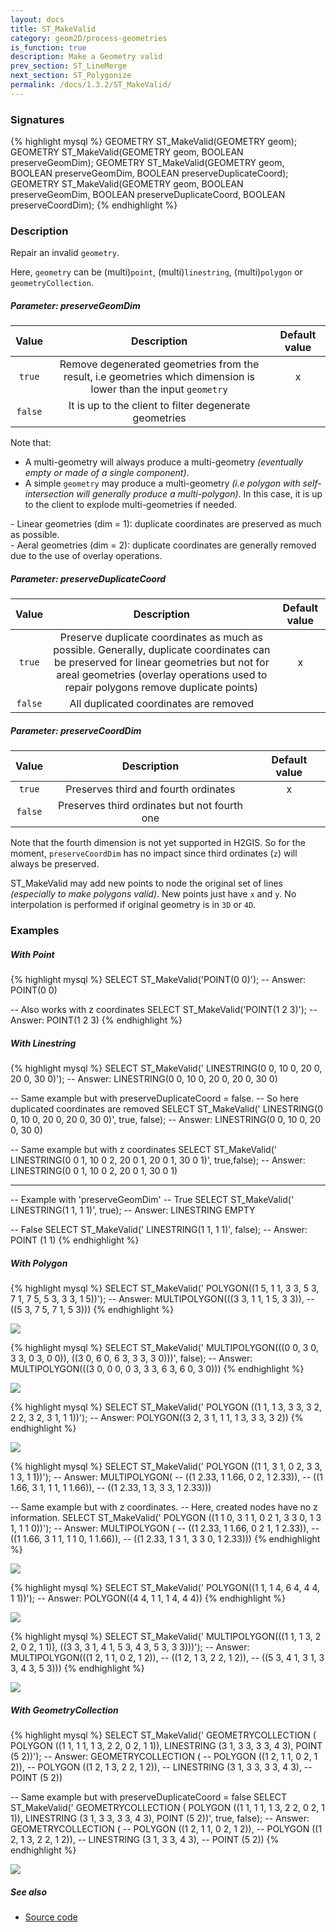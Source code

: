 ```yaml
---
layout: docs
title: ST_MakeValid
category: geom2D/process-geometries
is_function: true
description: Make a Geometry valid
prev_section: ST_LineMerge
next_section: ST_Polygonize
permalink: /docs/1.3.2/ST_MakeValid/
---
```


### Signatures

{% highlight mysql %}
GEOMETRY ST_MakeValid(GEOMETRY geom);
GEOMETRY ST_MakeValid(GEOMETRY geom, 
                      BOOLEAN preserveGeomDim);
GEOMETRY ST_MakeValid(GEOMETRY geom, 
                      BOOLEAN preserveGeomDim, 
                      BOOLEAN preserveDuplicateCoord);
GEOMETRY ST_MakeValid(GEOMETRY geom, 
                      BOOLEAN preserveGeomDim, 
                      BOOLEAN preserveDuplicateCoord, 
                      BOOLEAN preserveCoordDim);
{% endhighlight %}

### Description

Repair an invalid `geometry`. 

Here, `geometry` can be (multi)`point`, (multi)`linestring`, (multi)`polygon` or `geometryCollection`.

##### Parameter: preserveGeomDim

| Value | Description | Default value |
|:-:|:-:|:-:|
| `true` | Remove degenerated geometries from the result, i.e geometries which dimension is lower than the input `geometry` | x |
| `false` | It is up to the client to filter degenerate geometries |  |

Note that:

* A multi-geometry will always produce a multi-geometry *(eventually empty or made of a single component)*.
* A simple `geometry` may produce a multi-geometry *(i.e polygon with self-intersection will generally produce a multi-polygon)*. In this case, it is up to the client to explode multi-geometries if needed.

<div class="note warning">
  <p>- Linear geometries (dim = 1): duplicate coordinates are preserved as much as possible. <br>
          - Aeral geometries (dim = 2): duplicate coordinates are generally removed due to the use of overlay operations.</p>
</div>


##### Parameter: preserveDuplicateCoord

| Value | Description | Default value |
|:-:|:-:|:-:|
| `true` | Preserve duplicate coordinates as much as possible. Generally, duplicate coordinates can be preserved for linear geometries but not for areal geometries (overlay operations used to repair polygons remove duplicate points) |  x  |
| `false` | All duplicated coordinates are removed |  |


##### Parameter: preserveCoordDim

| Value | Description | Default value |
|:-:|:-:|:-:|
| `true` | Preserves third and fourth ordinates | x |
| `false` | Preserves third ordinates but not fourth one |  |

<div class="note warning">
  <p>Note that the fourth dimension is not yet supported in H2GIS. So for the moment, <code>preserveCoordDim</code> has no impact since third ordinates (<code>z</code>) will always be preserved.</p>
</div>

<div class="note warning">
    <p>ST_MakeValid may add new points to node the original set of lines <i>(especially to make polygons valid)</i>. New points just have <code>x</code> and <code>y</code>. No interpolation is performed if original geometry is in <code>3D</code> or <code>4D</code>.</p>
</div>

### Examples

##### With Point

{% highlight mysql %}
SELECT ST_MakeValid('POINT(0 0)');
-- Answer: POINT(0 0) 

-- Also works with z coordinates
SELECT ST_MakeValid('POINT(1 2 3)');
-- Answer: POINT(1 2 3) 
{% endhighlight %}

##### With Linestring

{% highlight mysql %}
SELECT ST_MakeValid('
           LINESTRING(0 0, 10 0, 20 0, 20 0, 30 0)');
-- Answer: LINESTRING(0 0, 10 0, 20 0, 20 0, 30 0) 

-- Same example but with preserveDuplicateCoord = false. 
-- So here duplicated coordinates are removed
SELECT ST_MakeValid('
           LINESTRING(0 0, 10 0, 20 0, 20 0, 30 0)', true, false);
-- Answer: LINESTRING(0 0, 10 0, 20 0, 30 0) 

-- Same example but with z coordinates
SELECT ST_MakeValid('
           LINESTRING(0 0 1, 10 0 2, 20 0 1, 20 0 1, 30 0 1)', 
           true,false);
-- Answer: LINESTRING(0 0 1, 10 0 2, 20 0 1, 30 0 1)

-- --------------------------------------------------------
-- Example with 'preserveGeomDim'
-- True
SELECT ST_MakeValid('
           LINESTRING(1 1, 1 1)', true);
-- Answer: LINESTRING EMPTY 

-- False
SELECT ST_MakeValid('
           LINESTRING(1 1, 1 1)', false);
-- Answer: POINT (1 1)
{% endhighlight %}

##### With Polygon

{% highlight mysql %}
SELECT ST_MakeValid('
           POLYGON((1 5, 1 1, 3 3, 5 3, 7 1, 7 5, 5 3, 3 3, 1 5))');
-- Answer: MULTIPOLYGON(((3 3, 1 1, 1 5, 3 3)), 
--                      ((5 3, 7 5, 7 1, 5 3))) 
{% endhighlight %}

<img class="displayed" src="../ST_MakeValid_1.png"/>

{% highlight mysql %}
SELECT ST_MakeValid('
           MULTIPOLYGON(((0 0, 3 0, 3 3, 0 3, 0 0)), 
                        ((3 0, 6 0, 6 3, 3 3, 3 0)))', false);
-- Answer: MULTIPOLYGON(((3 0, 0 0, 0 3, 3 3, 6 3, 6 0, 3 0))) 
{% endhighlight %}

<img class="displayed" src="../ST_MakeValid_2.png"/>

{% highlight mysql %}
SELECT ST_MakeValid('
           POLYGON ((1 1, 1 3, 3 3, 3 2, 2 2, 3 2, 3 1, 1 1))');
-- Answer: POLYGON((3 2, 3 1, 1 1, 1 3, 3 3, 3 2)) 
{% endhighlight %}

<img class="displayed" src="../ST_MakeValid_3.png"/>


{% highlight mysql %}
SELECT ST_MakeValid('
           POLYGON ((1 1, 3 1, 0 2, 3 3, 1 3, 1 1))');
-- Answer: MULTIPOLYGON(
--         ((1 2.33, 1 1.66, 0 2, 1 2.33)), 
--         ((1 1.66, 3 1, 1 1, 1 1.66)), 
--         ((1 2.33, 1 3, 3 3, 1 2.33))) 

-- Same example but with z coordinates. 
-- Here, created nodes have no z information.
SELECT ST_MakeValid('
           POLYGON ((1 1 0, 3 1 1, 0 2 1, 3 3 0, 1 3 1, 1 1 0))');
-- Answer: MULTIPOLYGON (
--         ((1 2.33, 1 1.66, 0 2 1, 1 2.33)), 
--         ((1 1.66, 3 1 1, 1 1 0, 1 1.66)), 
--         ((1 2.33, 1 3 1, 3 3 0, 1 2.33))) 
{% endhighlight %}

<img class="displayed" src="../ST_MakeValid_4.png"/>

{% highlight mysql %}
SELECT ST_MakeValid('
           POLYGON((1 1, 1 4, 6 4, 4 4, 1 1))');
-- Answer: POLYGON((4 4, 1 1, 1 4, 4 4))
{% endhighlight %}

<img class="displayed" src="../ST_MakeValid_5.png"/>


{% highlight mysql %}
SELECT ST_MakeValid('
           MULTIPOLYGON(((1 1, 1 3, 2 2, 0 2, 1 1)), 
                        ((3 3, 3 1, 4 1, 5 3, 4 3, 5 3, 3 3)))');
-- Answer: MULTIPOLYGON(((1 2, 1 1, 0 2, 1 2)), 
--                      ((1 2, 1 3, 2 2, 1 2)), 
--                      ((5 3, 4 1, 3 1, 3 3, 4 3, 5 3)))
{% endhighlight %}

<img class="displayed" src="../ST_MakeValid_6.png"/>


##### With GeometryCollection

{% highlight mysql %}
SELECT ST_MakeValid('
    GEOMETRYCOLLECTION (
           POLYGON ((1 1, 1 1, 1 3, 2 2, 0 2, 1 1)), 
           LINESTRING (3 1, 3 3, 3 3, 4 3), 
           POINT (5 2))');
-- Answer: GEOMETRYCOLLECTION (
--         POLYGON ((1 2, 1 1, 0 2, 1 2)), 
--         POLYGON ((1 2, 1 3, 2 2, 1 2)), 
--         LINESTRING (3 1, 3 3, 3 3, 4 3), 
--         POINT (5 2)) 

-- Same example but with preserveDuplicateCoord = false
SELECT ST_MakeValid('
    GEOMETRYCOLLECTION (
           POLYGON ((1 1, 1 1, 1 3, 2 2, 0 2, 1 1)), 
           LINESTRING (3 1, 3 3, 3 3, 4 3), 
           POINT (5 2))', true, false);
-- Answer: GEOMETRYCOLLECTION (
--         POLYGON ((1 2, 1 1, 0 2, 1 2)), 
--         POLYGON ((1 2, 1 3, 2 2, 1 2)), 
--         LINESTRING (3 1, 3 3, 4 3), 
--         POINT (5 2)) 
{% endhighlight %}

<img class="displayed" src="../ST_MakeValid_7.png"/>


##### See also

* <a href="https://github.com/orbisgis/h2gis/blob/master/h2gis-functions/src/main/java/org/h2gis/functions/spatial/clean/ST_MakeValid.java" target="_blank">Source code</a>

